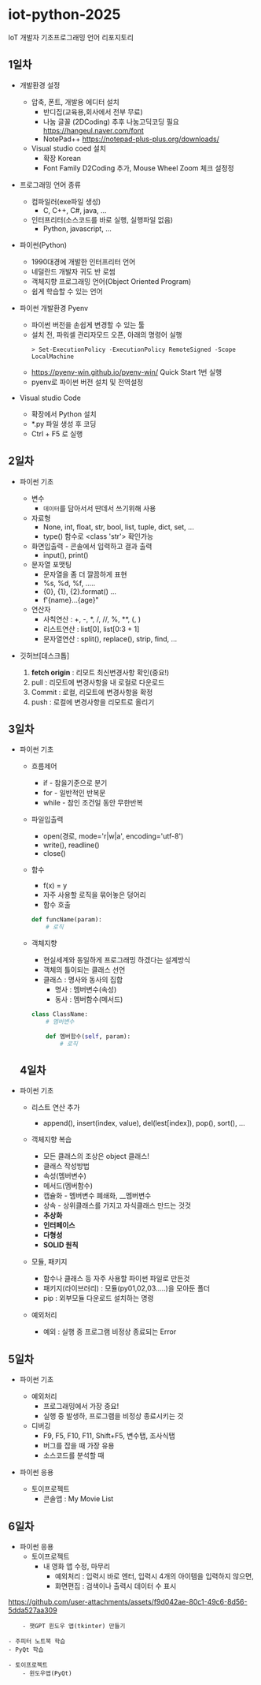 # iot-python-2025
IoT 개발자 기초프로그래밍 언어 리포지토리

## 1일차
- 개발환경 설정
    - 압축, 폰트, 개발용 에디터 설치
        - 반디집(교육용,회사에서 전부 무료)
        - 나눔 글꼴 (2DCoding) 추후 나눔고딕코딩 필요 https://hangeul.naver.com/font
        - NotePad++ https://notepad-plus-plus.org/downloads/
    - Visual studio coed 설치
        - 확장 Korean
        - Font Family D2Coding 추가, Mouse Wheel Zoom 체크 설정정

- 프로그래밍 언어 종류
    - 컴파일러(exe파일 생성)
        - C, C++, C#, java, ...
    - 인터프리터(소스코드를 바로 실행, 실행파일 없음)
        - Python, javascript, ...
    
- 파이썬(Python)
    - 1990대경에 개발한 인터프리터 언어
    - 네덜란드 개발자 귀도 반 로썸
    - 객체지향 프로그래밍 언어(Object Oriented Program)
    - 쉽게 학습할 수 있는 언어

- 파이썬 개발환경 Pyenv
    - 파이썬 버전을 손쉽게 변경할 수 있는 툴
    - 설치 전, 파워셀 관리자모드 오픈, 아래의 명령어 실행
        ```Shell
        > Set-ExecutionPolicy -ExecutionPolicy RemoteSigned -Scope LocalMachine
        ```
    - https://pyenv-win.github.io/pyenv-win/ Quick Start 1번 실행
    - pyenv로 파이썬 버전 설치 및 전역설정

- Visual studio Code
    - 확장에서 Python 설치
    - *.py 파일 생성 후 코딩
    - Ctrl + F5 로 실행

## 2일차
- 파이썬 기초
    - 변수
        - `데이터`를 담아서서 딴데서 쓰기위해 사용
    - 자료형
        - None, int, float, str, bool, list, tuple, dict, set, ...
        - type() 함수로 <class 'str'> 확인가능
    - 화면입출력 - 콘솔에서 입력하고 결과 출력
        - input(), print()
    - 문자열 포맷팅
        - 문자열을 좀 더 깔끔하게 표현
        - %s, %d, %f, .....
        - {0}, {1}, {2}.format() ...
        - f'{name}...{age}"
    - 연산자
        - 사칙연산 : +, -, *, /, //, %, **, (, )
        - 리스트연산 : list[0], list[0:3 + 1]
        - 문자열연산 : split(), replace(), strip, find, ...


- 깃허브[데스크톱]
    1. **fetch origin** : 리모트 최신변경사항 확인(중요!)
    2. pull : 리모트에 변경사항을 내 로컬로 다운로드
    3. Commit : 로컬, 리모트에 변경사항을 확정
    4. push : 로컬에 변경사항을 리모트로 올리기
   
    
## 3일차
- 파이썬 기초
    - 흐름제어
        - if - 참을기준으로 분기
        - for - 일반적인 반복문
        - while - 참인 조건일 동안 무한반복
    - 파일입출력
        - open(경로, mode='r|w|a', encoding='utf-8')
        - write(), readline()
        - close()
    - 함수
        - f(x) = y
        - 자주 사용할 로직을 묶어놓은 덩어리
        - 함수 호출
        ```python
        def funcName(param):
            # 로직
        ```
    - 객체지향
        - 현실세계와 동일하게 프로그래밍 하겠다는 설계방식
        - 객체의 틀이되는 클래스 선언
        - 클래스 : 명사와 동사의 집합
            - 명사 : 멤버변수(속성)
            - 동사 : 멤버함수(메서드)

        ```python
        class ClassName:
            # 멤버변수
            
            def 멤버함수(self, param):
                # 로직
        ```

    ## 4일차
- 파이썬 기초
    - 리스트 연산 추가
        - append(), insert(index, value), del(lest[index]), pop(), sort(), ...
    - 객체지향 복습
        - 모든 클래스의 조상은 object 클래스!
        - 클래스 작성방법
        - 속성(멤버변수)
        - 메서드(멤버함수)
        - 캡슐화 - 멤버변수 폐쇄화, __멤버변수
        - 상속 - 상위클래스를 가지고 자식클래스 만드는 것것
        - **추상화**
        - **인터페이스**
        - **다형성**
        - **SOLID 원칙**

    - 모듈, 패키지
        - 함수나 클래스 등 자주 사용할 파이썬 파일로 만든것
        - 패키지(라이브러리) : 모듈(py01,02,03.....)을 모아둔 폴더
        - pip : 외부모듈 다운로드 설치하는 명령

    - 예외처리
        - 예외 : 실행 중 프로그램 비정상 종료되는 Error


## 5일차
- 파이썬 기초
    - 예외처리
        - 프로그래밍에서 가장 중요!
        - 실행 중 발생하, 프로그램을 비정상 종료시키는 것
    - 디버깅
        - F9, F5, F10, F11, Shift+F5, 변수탭, 조사식탭
        - 버그를 잡을 때 가장 유용
        - 소스코드를 분석할 때

- 파이썬 응용
    - 토이프로젝트
        - 콘솔앱 : My Movie List

## 6일차
- 파이썬 응용
    - 토이프로젝트
        - 내 영화 앱 수정, 마무리
            - 예외처리 : 입력시 바로 엔터, 입력시 4개의 아이템을 입력하지 않으면,
            - 화면편집 : 검색이나 출력시 데이터 수 표시



https://github.com/user-attachments/assets/f9d042ae-80c1-49c6-8d56-5dda527aa309


        - 챗GPT 윈도우 앱(tkinter) 만들기

    - 주피터 노트북 학습
    - PyQt 학습

    - 토이프로젝트
        - 윈도우앱(PyQt)



